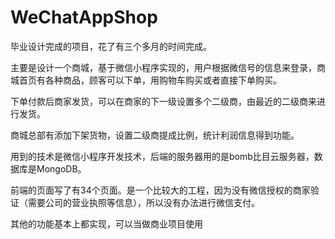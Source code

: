 # WeChatAppShop

毕业设计完成的项目，花了有三个多月的时间完成。

主要是设计一个商城，基于微信小程序实现的，用户根据微信号的信息来登录，商城首页有各种商品，顾客可以下单，用购物车购买或者直接下单购买。

下单付款后商家发货，可以在商家的下一级设置多个二级商，由最近的二级商来进行发货。

商城总部有添加下架货物，设置二级商提成比例，统计利润信息得到功能。

用到的技术是微信小程序开发技术，后端的服务器用的是bomb比目云服务器，数据库是MongoDB。

前端的页面写了有34个页面。是一个比较大的工程，因为没有微信授权的商家验证（需要公司的营业执照等信息），所以没有办法进行微信支付。

其他的功能基本上都实现，可以当做商业项目使用
